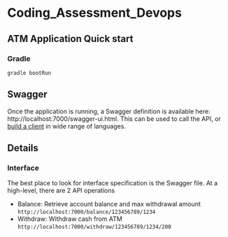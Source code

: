 # Coding_Assessment_Devops

## ATM Application Quick start

### Gradle
```
gradle bootRun
```

## Swagger
Once the application is running, a Swagger definition is available here: http://localhost:7000/swagger-ui.html.
This can be used to call the API, or [build a client](https://github.com/swagger-api/swagger-codegen) in wide range of languages.

## Details
### Interface
The best place to look for interface specification is the Swagger file. At a high-level, there are 2 API operations
 - Balance: Retrieve account balance and max withdrawal amount
   ```http://localhost:7000/balance/123456789/1234```
 - Withdraw: Withdraw cash from ATM
   ```http://localhost:7000/withdraw/123456789/1234/200```